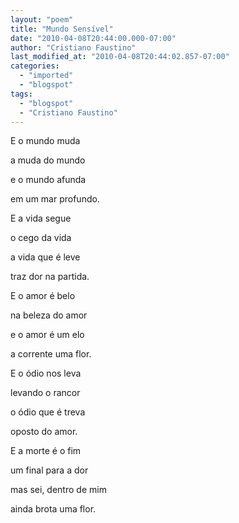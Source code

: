 ```yaml
---
layout: "poem"
title: "Mundo Sensível"
date: "2010-04-08T20:44:00.000-07:00"
author: "Cristiano Faustino"
last_modified_at: "2010-04-08T20:44:02.857-07:00"
categories:
  - "imported"
  - "blogspot"
tags:
  - "blogspot"
  - "Cristiano Faustino"
---
```


E o mundo muda

a muda do mundo

e o mundo afunda

em um mar profundo.

E a vida segue

o cego da vida

a vida que é leve

traz dor na partida.

E o amor é belo

na beleza do amor

e o amor é um elo

a corrente uma flor.

E o ódio nos leva

levando o rancor

o ódio que é treva

oposto do amor.

E a morte é o fim

um final para a dor

mas sei, dentro de mim

ainda brota uma flor.